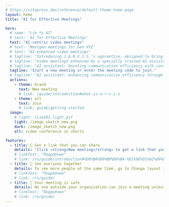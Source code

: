 ```yaml
---
# https://vitepress.dev/reference/default-theme-home-page
layout: home
title: "AI for Effective Meetings"

hero:
  # name: "Lie to AI"
  # text: 'AI for Effective Meetings'
  text: "AI-centric video meetings"
  # text: 'Nextgen meetings for Gen XYZ'
  # text: "AI-enhanced video meetings"
  # tagline: "Introducing J.A.R.V.I.S.'s apprentice, designed to bring the brilliance of its mentor into your meetings. This AI assistant uses past data to help you reach your goals, providing strategic advice and a focus on concrete outcomes."
  # tagline: "Video meetings enhanced by a specially trained AI assistant"
  # tagline: "AI assistant: boosting communication efficiency with continuous learning."
  tagline: "Start a new meeting or enter the meeting code to join."
  # tagline: "AI assistant: enhancing communication efficiency through continuous AI learning during your meetings."
  actions:
    - theme: brand
      text: New meeting
      # link: /guide/introduction#what-is-a-r-v-i-s
    - theme: alt
      text: Join
      # link: guide/getting-started
  image:
    # light: /Lie2AI.light.gif
    light: /image_sketch_new.png
    dark: /image_sketch_new.png
    alt: video conference in shorts

features:
  - title: 🔗 Get a link that you can share
    details: "Click <strong>New meeting</strong> to get a link that you can send to people that you want to meet with."
    # linkText: "Подробнее"
    # link: /ru/guide/introduction#%D0%BA%D0%B0%D0%BA-%D1%8D%D1%82%D0%BE-%D1%80%D0%B0%D0%B1%D0%BE%D1%82%D0%B0%D0%B5%D1%82.md
  - title: 👥 See everyone together
    details: To see more people at the same time, go to Change layout in the More options menu.
    # linkText: "Подробнее"
    # link: /ru/guide/
  - title: 🔐 Your meeting is safe
    details: No one outside your organisation can join a meeting unless invited or admitted by the host.
    # linkText: "Подробнее"
    # link: /ru/guide/
---
```

